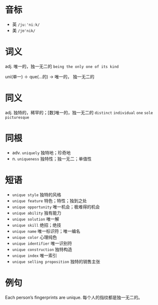 # 音标

- 英 `/juː'niːk/`
- 美 `/jʊ'nik/`

# 词义

adj. 唯一的，独一无二的
`being the only one of its kind`



uni(单一) ＋ que(…的) → 唯一的， 独一无二的

# 同义

adj. 独特的，稀罕的；[数]唯一的，独一无二的
`distinct` `individual` `one` `sole` `picturesque`

# 同根

- adv. `uniquely` 独特地；珍奇地
- n. `uniqueness` 独特性；独一无二；单值性

# 短语

- `unique style` 独特的风格
- `unique feature` 特色；特性；独到之处
- `unique opportunity` 唯一机会；极难得的机会
- `unique ability` 独有能力
- `unique solution` 唯一解
- `unique skill` 绝招；绝技
- `unique name` 唯一标识符；唯一编名
- `unique color` 心理纯色
- `unique identifier` 唯一识别符
- `unique construction` 独特构造
- `unique index` 唯一索引
- `unique selling proposition` 独特的销售主张

# 例句

Each person’s fingerprints are unique.
每个人的指纹都是独一无二的。


